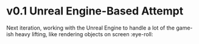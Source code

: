 # v0.1 Unreal Engine-Based Attempt

Next iteration, working with the Unreal Engine to handle a lot of the game-ish heavy lifting, like rendering objects on screen :eye-roll:
